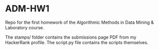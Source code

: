 # ADM-HW1
Repo for the first homework of the Algorithmic Methods in Data Mining &amp; Laboratory course.

The stamps/ folder contains the submissions page PDF from my HackerRank profile. The script.py file contains the scripts themselves.
